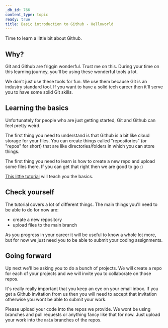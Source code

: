```yaml
---
_db_id: 766
content_type: topic
ready: true
title: Basic introduction to Github - Helloworld
---
```


Time to learn a little bit about Github.

## Why?

Git and Github are friggin wonderful. Trust me on this. During your time on this learning journey, you'll be using these wonderful tools a lot.

We don't just use these tools for fun. We use them because Git is an industry standard tool. If you want to have a solid tech career then it'll serve you to have some solid Git skills.

## Learning the basics

Unfortunately for people who are just getting started, Git and Github can feel pretty weird.

The first thing you need to understand is that Github is a bit like cloud storage for your files. You can create things called "repositories" (or "repos" for short) that are like directories/folders in which you can store things.

The first thing you need to learn is how to create a new repo and upload some files there. If you can get that right then we are good to go :)

[This little tutorial](https://docs.github.com/en/get-started/quickstart/hello-world) will teach you the basics.

## Check yourself

The tutorial covers a lot of different things. The main things you'll need to be able to do for now are:

- create a new repository
- upload files to the main branch

As you progress in your career it will be useful to know a whole lot more, but for now we just need you to be able to submit your coding assignments.

## Going forward

Up next we'll be asking you to do a bunch of projects. We will create a repo for each of your projects and we will invite you to collaborate on those repos.

It's really really important that you keep an eye on your email inbox. If you get a Github invitation from us then you will need to accept that invitation otherwise you wont be able to submit your work.

Please upload your code into the repos we provide. We wont be using branches and pull requests or anything fancy like that for now. Just upload your work into the `main` branches of the repos.